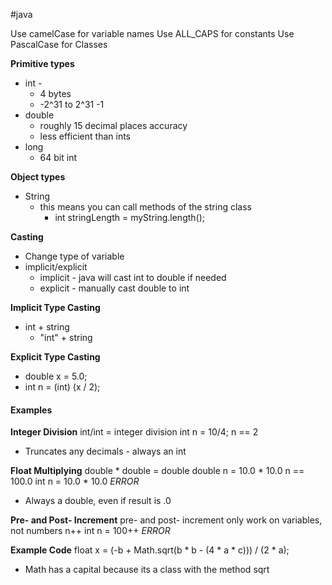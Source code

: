 #java

Use camelCase for variable names
Use ALL_CAPS for constants
Use PascalCase for Classes

**Primitive types**
- int -
	- 4 bytes
	- -2^31 to 2^31 -1
- double
	- roughly 15 decimal places accuracy
	- less efficient than ints
- long
	- 64 bit int

**Object types**
- String
	- this means you can call methods of the string class
		- int stringLength = myString.length();

**Casting**
- Change type of variable
- implicit/explicit
	- implicit - java will cast int to double if needed
	- explicit - manually cast double to int

**Implicit Type Casting**
- int + string
	- "int" + string

**Explicit Type Casting**
- double x = 5.0;
- int n = (int) (x / 2);

#### Examples

**Integer Division**
int/int = integer division
int n = 10/4;
n == 2
- Truncates any decimals - always an int

**Float Multiplying**
double * double = double
double n = 10.0 * 10.0 
n == 100.0
int n = 10.0 * 10.0 *ERROR*
- Always a double, even if result is .0

**Pre- and Post- Increment**
pre- and post- increment only work on variables, not numbers
n++
int n = 100++ *ERROR*

**Example Code**
float x = (-b + Math.sqrt(b * b - (4 * a * c))) / (2 * a);
- Math has a capital because its a class with the method sqrt
